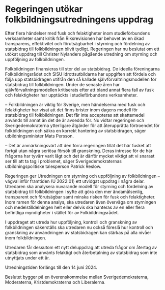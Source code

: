 # Regeringen utökar folkbildningsutredningens uppdrag

Efter flera händelser med fusk och felaktigheter inom studieförbundens verksamheter samt kritik från Riksrevisionen har behovet av en ökad transparens, effektivitet och förutsägbarhet i styrning och fördelning av statsbidrag till folkbildningen blivit tydligt. Regeringen har nu beslutat om ett utökat uppdrag till Christer Nylanders pågående utredning om styrning och uppföljning av folkbildningen.

Folkbildningen finansieras till stor del av statsbidrag. De ideella föreningarna Folkbildningsrådet och SISU Idrottsutbildarna har uppgiften att fördela och följa upp statsbidragen utifrån den så kallade självförvaltningsmodellen för statsbidrag till folkbildningen. Under de senaste åren har självförvaltningsmodellen kritiserats efter att bland annat flera fall av fusk och felaktigheter har upptäckts i studieförbundens verksamheter.

– Folkbildningen är viktig för Sverige, men händelserna med fusk och felaktigheter har visat att det finns brister inom dagens modell för statsbidrag till folkbildningen. Det får inte accepteras att skattemedel används till annat än det de är avsedda för. Nu vidtar regeringen och Sverigedemokraterna ytterligare åtgärder för att återupprätta förtroendet för folkbildningen och säkra en korrekt hantering av statsbidragen, säger utbildningsminister Mats Persson.

– Det är anmärkningsvärt att den förra regeringen tillät det här fusket att fortgå utan några seriösa försök till granskning. Deras intresse för de här frågorna har tyvärr varit lågt och det är därför mycket viktigt att vi snarast ser till att ta tag i problemet, säger Sverigedemokraternas utbildningspolitiske talesperson Patrick Reslow.

Regeringen ger Utredningen om styrning och uppföljning av folkbildningen – vägval inför framtiden (U 2022:01) ett utvidgat uppdrag i några delar. Utredaren ska analysera nuvarande modell för styrning och fördelning av statsbidrag till folkbildningen i syfte att göra den mer ändamålsenlig, transparent och förutsägbar samt minska risken för fusk och felaktigheter. Inom ramen för denna analys, ska utredaren även överväga om styrningen och medelstilldelningen helt eller delvis ska hanteras av en eller flera befintliga myndigheter i stället för av Folkbildningsrådet.

I uppdraget att utreda hur uppföljning, kontroll och granskning av folkbildningen säkerställs ska utredaren nu också föreslå hur kontroll och granskning av användningen av statsbidragen kan stärkas på alla nivåer inom folkbildningen.

Utredaren får dessutom ett nytt deluppdrag att utreda frågor om återtag av statsbidrag som använts felaktigt och återbetalning av statsbidrag som inte utnyttjats under ett år.

Utredningstiden förlängs till den 14 juni 2024.

Beslutet bygger på en överenskommelse mellan Sverigedemokraterna, Moderaterna, Kristdemokraterna och Liberalerna.
